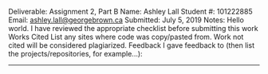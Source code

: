 Deliverable:  Assignment 2, Part B
Name:         Ashley Lall
Student #:    101222885 
Email:        ashley.lall@georgebrown.ca
Submitted:    July 5, 2019
Notes:        Hello world.
 I have reviewed the appropriate checklist before submitting this work
Works Cited
List any sites where code was copy/pasted from. Work not cited will be considered plagiarized.
Feedback
I gave feedback to (then list the projects/repositories, for example...):
________________________
